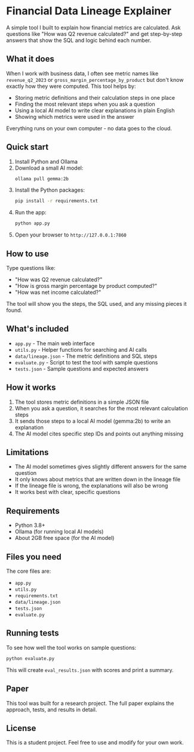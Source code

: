 # Financial Data Lineage Explainer

A simple tool I built to explain how financial metrics are calculated. Ask questions like "How was Q2 revenue calculated?" and get step-by-step answers that show the SQL and logic behind each number.

## What it does

When I work with business data, I often see metric names like `revenue_q2_2023` or `gross_margin_percentage_by_product` but don't know exactly how they were computed. This tool helps by:

- Storing metric definitions and their calculation steps in one place
- Finding the most relevant steps when you ask a question
- Using a local AI model to write clear explanations in plain English
- Showing which metrics were used in the answer

Everything runs on your own computer - no data goes to the cloud.

## Quick start

1. Install Python and Ollama
2. Download a small AI model:
   ```bash
   ollama pull gemma:2b
   ```
3. Install the Python packages:
   ```bash
   pip install -r requirements.txt
   ```
4. Run the app:
   ```bash
   python app.py
   ```
5. Open your browser to `http://127.0.0.1:7860`

## How to use

Type questions like:
- "How was Q2 revenue calculated?"
- "How is gross margin percentage by product computed?"
- "How was net income calculated?"

The tool will show you the steps, the SQL used, and any missing pieces it found.

## What's included

- `app.py` - The main web interface
- `utils.py` - Helper functions for searching and AI calls
- `data/lineage.json` - The metric definitions and SQL steps
- `evaluate.py` - Script to test the tool with sample questions
- `tests.json` - Sample questions and expected answers

## How it works

1. The tool stores metric definitions in a simple JSON file
2. When you ask a question, it searches for the most relevant calculation steps
3. It sends those steps to a local AI model (gemma:2b) to write an explanation
4. The AI model cites specific step IDs and points out anything missing

## Limitations

- The AI model sometimes gives slightly different answers for the same question
- It only knows about metrics that are written down in the lineage file
- If the lineage file is wrong, the explanations will also be wrong
- It works best with clear, specific questions

## Requirements

- Python 3.8+
- Ollama (for running local AI models)
- About 2GB free space (for the AI model)

## Files you need

The core files are:
- `app.py`
- `utils.py` 
- `requirements.txt`
- `data/lineage.json`
- `tests.json`
- `evaluate.py`

## Running tests

To see how well the tool works on sample questions:

```bash
python evaluate.py
```

This will create `eval_results.json` with scores and print a summary.

## Paper

This tool was built for a research project. The full paper explains the approach, tests, and results in detail.

## License

This is a student project. Feel free to use and modify for your own work.
